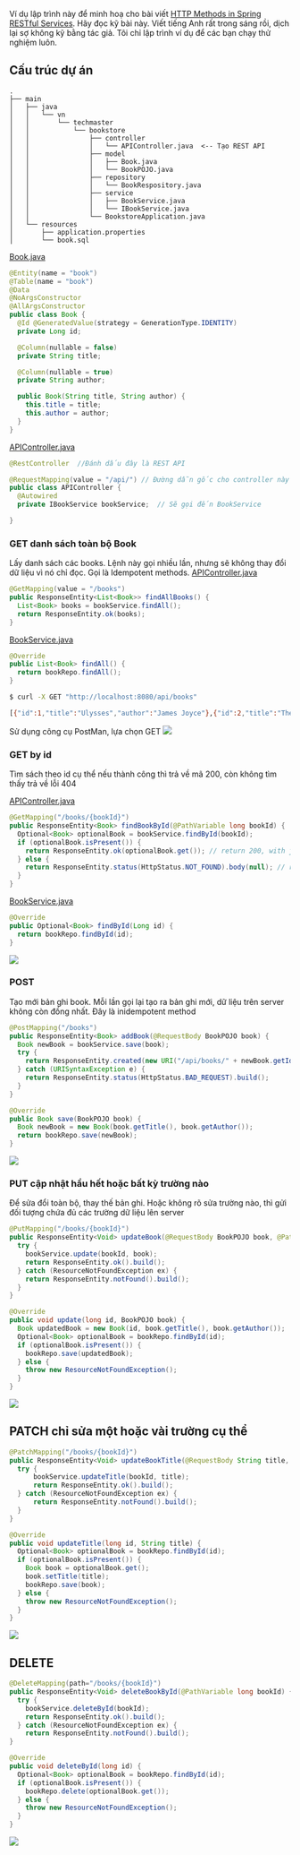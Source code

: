 Ví dụ lập trình này để minh hoạ cho bài viết [HTTP Methods in Spring RESTful Services](https://www.dariawan.com/tutorials/rest/http-methods-spring-restful-services/). Hãy đọc kỹ bài này. Viết tiếng Anh rất trong sáng rồi, dịch lại sợ không kỹ bằng tác giả. Tôi chỉ lập trình ví dụ để các bạn chạy thử nghiệm luôn.

## Cấu trúc dự án
```
.
├── main
│   ├── java
│   │   └── vn
│   │       └── techmaster
│   │           └── bookstore
│   │               ├── controller
│   │               │   └── APIController.java  <-- Tạo REST API
│   │               ├── model
│   │               │   ├── Book.java
│   │               │   └── BookPOJO.java
│   │               ├── repository
│   │               │   └── BookRespository.java
│   │               ├── service
│   │               │   ├── BookService.java
│   │               │   └── IBookService.java
│   │               └── BookstoreApplication.java
│   └── resources
│       ├── application.properties
│       └── book.sql
```
[Book.java](src/main/java/vn/techmaster/bookstore/model/Book.java)
```java
@Entity(name = "book")
@Table(name = "book")
@Data
@NoArgsConstructor
@AllArgsConstructor
public class Book {
  @Id @GeneratedValue(strategy = GenerationType.IDENTITY)
  private Long id;

  @Column(nullable = false)
  private String title;

  @Column(nullable = true)
  private String author;

  public Book(String title, String author) {
    this.title = title;
    this.author = author;
  }
}
```

[APIController.java](src/main/java/vn/techmaster/bookstore/controller/APIController.java)
```java
@RestController  //Đánh dấu đây là REST API

@RequestMapping(value = "/api/") // Đường dẫn gốc cho controller này là /api/
public class APIController {
  @Autowired
  private IBookService bookService;  // Sẽ gọi đến BookService

}
```

### GET danh sách toàn bộ Book
Lấy danh sách các books. Lệnh này gọi nhiều lần, nhưng sẽ không thay đổi dữ liệu vì nó chỉ đọc. Gọi là Idempotent methods.
[APIController.java](src/main/java/vn/techmaster/bookstore/controller/APIController.java)
```java
@GetMapping(value = "/books")
public ResponseEntity<List<Book>> findAllBooks() {
  List<Book> books = bookService.findAll();
  return ResponseEntity.ok(books);
}
```

[BookService.java](src/main/java/vn/techmaster/bookstore/service/BookService.java)
```java
@Override
public List<Book> findAll() {
  return bookRepo.findAll();
}
```

```sh
$ curl -X GET "http://localhost:8080/api/books"

[{"id":1,"title":"Ulysses","author":"James Joyce"},{"id":2,"title":"The Great Gatsby","author":"F. Scott Fitzgerald"},{"id":3,"title":"Brave New World","author":"Aldous Huxley"},{"id":4,"title":"1984","author":"George Orwell"},{"id":5,"title":"Tobacco Road","author":"Erskine Caldwell"},{"id":6,"title":"Midnight’s Children","author":"Salman Rushdie"}]
```
Sử dụng công cụ PostMan, lựa chọn GET
![](images/GET.jpg)

### GET by id
Tìm sách theo id cụ thể nếu thành công thì trả về mã 200, còn không tìm thấy trả về lỗi 404

[APIController.java](src/main/java/vn/techmaster/bookstore/controller/APIController.java)
```java
@GetMapping("/books/{bookId}")
public ResponseEntity<Book> findBookById(@PathVariable long bookId) {
  Optional<Book> optionalBook = bookService.findById(bookId);
  if (optionalBook.isPresent()) {
    return ResponseEntity.ok(optionalBook.get()); // return 200, with json body
  } else {
    return ResponseEntity.status(HttpStatus.NOT_FOUND).body(null); // return 404, with null body
  }
}
```
[BookService.java](src/main/java/vn/techmaster/bookstore/service/BookService.java)
```java
@Override
public Optional<Book> findById(Long id) {    
  return bookRepo.findById(id);
}
```
![](images/GET_by_Id.jpg)

### POST
Tạo mới bản ghi book. Mỗi lần gọi lại tạo ra bản ghi mới, dữ liệu trên server không còn đồng nhất. Đây là inidempotent method
```java
@PostMapping("/books")
public ResponseEntity<Book> addBook(@RequestBody BookPOJO book) {
  Book newBook = bookService.save(book);
  try {
    return ResponseEntity.created(new URI("/api/books/" + newBook.getId())).body(newBook);
  } catch (URISyntaxException e) {
    return ResponseEntity.status(HttpStatus.BAD_REQUEST).build();
  } 
}
```

```java
@Override
public Book save(BookPOJO book) {
  Book newBook = new Book(book.getTitle(), book.getAuthor());
  return bookRepo.save(newBook);
}
```
![](images/POST.jpg)

### PUT cập nhật hầu hết hoặc bất kỳ trường nào

Để sửa đổi toàn bộ, thay thế bản ghi. Hoặc không rõ sửa trường nào, thì gửi đối tượng chứa đủ các trường dữ liệu lên server

```java
@PutMapping("/books/{bookId}")
public ResponseEntity<Void> updateBook(@RequestBody BookPOJO book, @PathVariable long bookId) {
  try {        
    bookService.update(bookId, book);
    return ResponseEntity.ok().build();
  } catch (ResourceNotFoundException ex) {         
    return ResponseEntity.notFound().build();
  } 
}
```

```java
@Override
public void update(long id, BookPOJO book) {
  Book updatedBook = new Book(id, book.getTitle(), book.getAuthor());
  Optional<Book> optionalBook = bookRepo.findById(id);
  if (optionalBook.isPresent()) {
    bookRepo.save(updatedBook);
  } else {
    throw new ResourceNotFoundException();
  }    
}
```

![](images/PUT.jpg)

## PATCH chỉ sửa một hoặc vài trường cụ thể

```java
@PatchMapping("/books/{bookId}")
public ResponseEntity<Void> updateBookTitle(@RequestBody String title, @PathVariable long bookId) {
  try {
      bookService.updateTitle(bookId, title);
      return ResponseEntity.ok().build();
  } catch (ResourceNotFoundException ex) {       
      return ResponseEntity.notFound().build();   
  }
}
```

```java
@Override
public void updateTitle(long id, String title) {
  Optional<Book> optionalBook = bookRepo.findById(id);
  if (optionalBook.isPresent()) {
    Book book = optionalBook.get();
    book.setTitle(title);
    bookRepo.save(book);
  } else {
    throw new ResourceNotFoundException();
  }
}
```

![](images/PATCH.jpg)

## DELETE

```java
@DeleteMapping(path="/books/{bookId}")
public ResponseEntity<Void> deleteBookById(@PathVariable long bookId) {
  try {
    bookService.deleteById(bookId);
    return ResponseEntity.ok().build();
  } catch (ResourceNotFoundException ex) {        
    return ResponseEntity.notFound().build();
}
```

```java
@Override
public void deleteById(long id) {
  Optional<Book> optionalBook = bookRepo.findById(id);
  if (optionalBook.isPresent()) {      
    bookRepo.delete(optionalBook.get());
  } else {
    throw new ResourceNotFoundException();
  }
}
```

![](images/DELETE.jpg)